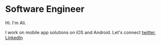 # Software Engineer

Hi. I'm Ali.

I work on mobile app solutions on iOS and Android. Let's connect [twitter](https://twitter.com/aleeaziz_ug), [LinkedIn](https://www.linkedin.com/in/ali-ziwa/)

<!--
**aliaziz/aliaziz** is a ✨ _special_ ✨ repository because its `README.md` (this file) appears on your GitHub profile.

Here are some ideas to get you started:

- 🔭 I’m currently working on ...
- 🌱 I’m currently learning ...
- 👯 I’m looking to collaborate on ...
- 🤔 I’m looking for help with ...
- 💬 Ask me about ...
- 📫 How to reach me: ...
- 😄 Pronouns: ...
- ⚡ Fun fact: ...
-->
